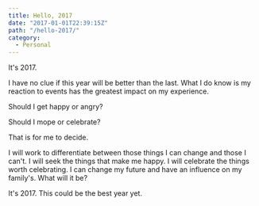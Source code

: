 ```yaml
---
title: Hello, 2017
date: "2017-01-01T22:39:15Z"
path: "/hello-2017/"
category:
  - Personal
---
```

It's 2017.

I have no clue if this year will be better than the last. What I do know is my reaction to events has the greatest impact on my experience.

Should I get happy or angry?

Should I mope or celebrate?

That is for me to decide.

I will work to differentiate between those things I can change and those I can't. I will seek the things that make me happy. I will celebrate the things worth celebrating. I can change my future and have an influence on my family's. What will it be?

It's 2017. This could be the best year yet.